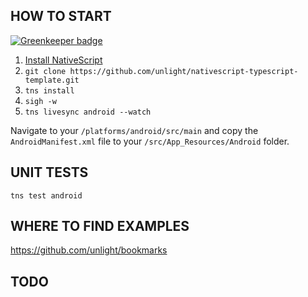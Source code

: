 HOW TO START
------------

[![Greenkeeper badge](https://badges.greenkeeper.io/unlight/nativescript-typescript-template.svg)](https://greenkeeper.io/)
1. [Install NativeScript](https://docs.nativescript.org/start/quick-setup)
2. `git clone https://github.com/unlight/nativescript-typescript-template.git`
3. `tns install`
4. `sigh -w`
5. `tns livesync android --watch`

Navigate to your `/platforms/android/src/main` and copy the `AndroidManifest.xml` file to your `/src/App_Resources/Android` folder.

UNIT TESTS
----------
```
tns test android
```

WHERE TO FIND EXAMPLES
----------------------
https://github.com/unlight/bookmarks

TODO
----
